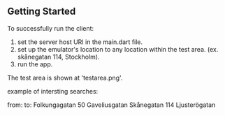 ## Getting Started
To successfully run the client:
1. set the server host URI in the main.dart file.
2. set up the emulator's location to any location within the test area. (ex. skånegatan 114, Stockholm).
3. run the app.

The test area is shown at 'testarea.png'.

example of intersting searches:

from:				to:
Folkungagatan 50 	Gaveliusgatan
Skånegatan 114		Ljusterögatan
